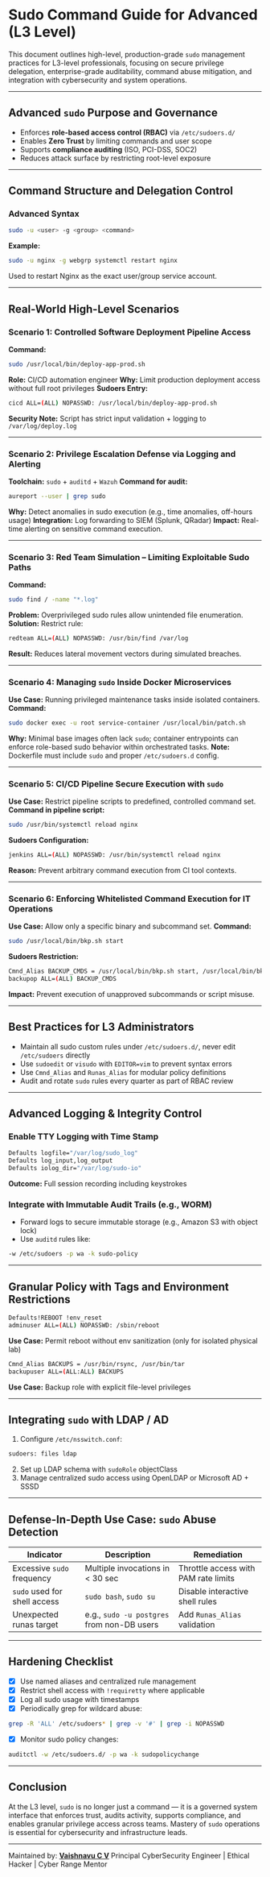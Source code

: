 # Sudo Command Guide for Advanced (L3 Level)

This document outlines high-level, production-grade `sudo` management practices for L3-level professionals, focusing on secure privilege delegation, enterprise-grade auditability, command abuse mitigation, and integration with cybersecurity and system operations.

---

## Advanced `sudo` Purpose and Governance

* Enforces **role-based access control (RBAC)** via `/etc/sudoers.d/`
* Enables **Zero Trust** by limiting commands and user scope
* Supports **compliance auditing** (ISO, PCI-DSS, SOC2)
* Reduces attack surface by restricting root-level exposure

---

## Command Structure and Delegation Control

### Advanced Syntax

```bash
sudo -u <user> -g <group> <command>
```

**Example:**

```bash
sudo -u nginx -g webgrp systemctl restart nginx
```

Used to restart Nginx as the exact user/group service account.

---

## Real-World High-Level Scenarios

### Scenario 1: Controlled Software Deployment Pipeline Access

**Command:**

```bash
sudo /usr/local/bin/deploy-app-prod.sh
```

**Role:** CI/CD automation engineer
**Why:** Limit production deployment access without full root privileges
**Sudoers Entry:**

```bash
cicd ALL=(ALL) NOPASSWD: /usr/local/bin/deploy-app-prod.sh
```

**Security Note:** Script has strict input validation + logging to `/var/log/deploy.log`

---

### Scenario 2: Privilege Escalation Defense via Logging and Alerting

**Toolchain:** `sudo` + `auditd` + `Wazuh`
**Command for audit:**

```bash
aureport --user | grep sudo
```

**Why:** Detect anomalies in sudo execution (e.g., time anomalies, off-hours usage)
**Integration:** Log forwarding to SIEM (Splunk, QRadar)
**Impact:** Real-time alerting on sensitive command execution.

---

### Scenario 3: Red Team Simulation – Limiting Exploitable Sudo Paths

**Command:**

```bash
sudo find / -name "*.log"
```

**Problem:** Overprivileged sudo rules allow unintended file enumeration.
**Solution:** Restrict rule:

```bash
redteam ALL=(ALL) NOPASSWD: /usr/bin/find /var/log
```

**Result:** Reduces lateral movement vectors during simulated breaches.

---

### Scenario 4: Managing `sudo` Inside Docker Microservices

**Use Case:** Running privileged maintenance tasks inside isolated containers.
**Command:**

```bash
sudo docker exec -u root service-container /usr/local/bin/patch.sh
```

**Why:** Minimal base images often lack `sudo`; container entrypoints can enforce role-based sudo behavior within orchestrated tasks.
**Note:** Dockerfile must include `sudo` and proper `/etc/sudoers.d` config.

---

### Scenario 5: CI/CD Pipeline Secure Execution with `sudo`

**Use Case:** Restrict pipeline scripts to predefined, controlled command set.
**Command in pipeline script:**

```bash
sudo /usr/bin/systemctl reload nginx
```

**Sudoers Configuration:**

```bash
jenkins ALL=(ALL) NOPASSWD: /usr/bin/systemctl reload nginx
```

**Reason:** Prevent arbitrary command execution from CI tool contexts.

---

### Scenario 6: Enforcing Whitelisted Command Execution for IT Operations

**Use Case:** Allow only a specific binary and subcommand set.
**Command:**

```bash
sudo /usr/local/bin/bkp.sh start
```

**Sudoers Restriction:**

```bash
Cmnd_Alias BACKUP_CMDS = /usr/local/bin/bkp.sh start, /usr/local/bin/bkp.sh status
backupop ALL=(ALL) BACKUP_CMDS
```

**Impact:** Prevent execution of unapproved subcommands or script misuse.

---

## Best Practices for L3 Administrators

* Maintain all sudo custom rules under `/etc/sudoers.d/`, never edit `/etc/sudoers` directly
* Use `sudoedit` or `visudo` with `EDITOR=vim` to prevent syntax errors
* Use `Cmnd_Alias` and `Runas_Alias` for modular policy definitions
* Audit and rotate `sudo` rules every quarter as part of RBAC review

---

## Advanced Logging & Integrity Control

### Enable TTY Logging with Time Stamp

```bash
Defaults logfile="/var/log/sudo_log"
Defaults log_input,log_output
Defaults iolog_dir="/var/log/sudo-io"
```

**Outcome:** Full session recording including keystrokes

### Integrate with Immutable Audit Trails (e.g., WORM)

* Forward logs to secure immutable storage (e.g., Amazon S3 with object lock)
* Use `auditd` rules like:

```bash
-w /etc/sudoers -p wa -k sudo-policy
```

---

## Granular Policy with Tags and Environment Restrictions

```bash
Defaults!REBOOT !env_reset
adminuser ALL=(ALL) NOPASSWD: /sbin/reboot
```

**Use Case:** Permit reboot without env sanitization (only for isolated physical lab)

```bash
Cmnd_Alias BACKUPS = /usr/bin/rsync, /usr/bin/tar
backupuser ALL=(ALL:ALL) BACKUPS
```

**Use Case:** Backup role with explicit file-level privileges

---

## Integrating `sudo` with LDAP / AD

1. Configure `/etc/nsswitch.conf`:

```bash
sudoers: files ldap
```

2. Set up LDAP schema with `sudoRole` objectClass
3. Manage centralized sudo access using OpenLDAP or Microsoft AD + SSSD

---

## Defense-In-Depth Use Case: `sudo` Abuse Detection

| Indicator                    | Description                                | Remediation                          |
| ---------------------------- | ------------------------------------------ | ------------------------------------ |
| Excessive `sudo` frequency   | Multiple invocations in < 30 sec           | Throttle access with PAM rate limits |
| `sudo` used for shell access | `sudo bash`, `sudo su`                     | Disable interactive shell rules      |
| Unexpected runas target      | e.g., `sudo -u postgres` from non-DB users | Add `Runas_Alias` validation         |

---

## Hardening Checklist

* [x] Use named aliases and centralized rule management
* [x] Restrict shell access with `!requiretty` where applicable
* [x] Log all sudo usage with timestamps
* [x] Periodically grep for wildcard abuse:

```bash
grep -R 'ALL' /etc/sudoers* | grep -v '#' | grep -i NOPASSWD
```

* [x] Monitor sudo policy changes:

```bash
auditctl -w /etc/sudoers.d/ -p wa -k sudopolicychange
```

---

## Conclusion

At the L3 level, `sudo` is no longer just a command — it is a governed system interface that enforces trust, audits activity, supports compliance, and enables granular privilege access across teams. Mastery of `sudo` operations is essential for cybersecurity and infrastructure leads.

---

Maintained by: **[Vaishnavu C V](https://github.com/vaishnavucv)**
Principal CyberSecurity Engineer | Ethical Hacker | Cyber Range Mentor
